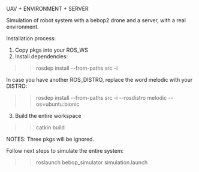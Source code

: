 UAV + ENVIRONMENT + SERVER

Simulation of robot system with a bebop2 drone and a server, with a real environment.

Installation process:

1) Copy pkgs into your ROS_WS
2) Install dependencies:

>> rosdep install --from-paths src -i

In case you have another ROS_DISTRO, replace the word melodic with your DISTRO:

>> rosdep install --from-paths src -i --rosdistro melodic --os=ubuntu:bionic

3) Build the entire workspace

>> catkin build

NOTES: Three pkgs will be ignored.

Follow next steps to simulate the entire system:

>> roslaunch bebop_simulator simulation.launch


